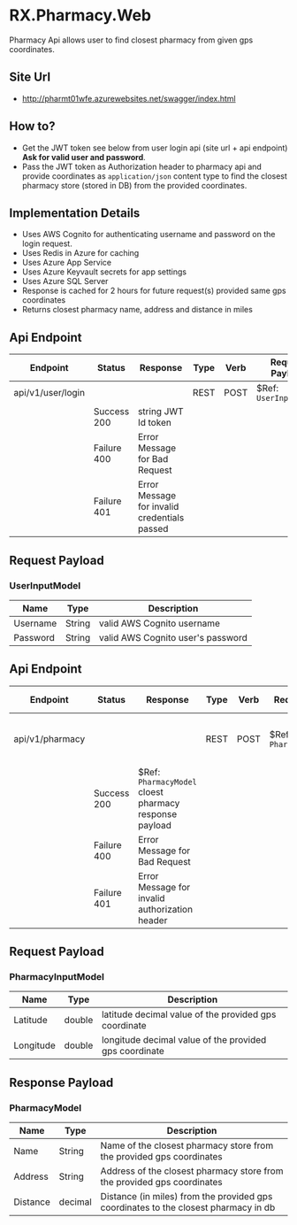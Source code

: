 # RX.Pharmacy.Web
Pharmacy Api allows user to find closest pharmacy from given gps coordinates.


## Site Url
* http://pharmt01wfe.azurewebsites.net/swagger/index.html

## How to?
* Get the JWT token see below from user login api (site url + api endpoint) **Ask for valid user and password**.
* Pass the JWT token as Authorization header to pharmacy api and provide coordinates as `application/json` content type to find the closest pharmacy store (stored in DB) from the provided coordinates.


## Implementation Details  
* Uses AWS Cognito for authenticating username and password on the login request.
* Uses Redis in Azure for caching
* Uses Azure App Service
* Uses Azure Keyvault secrets for app settings 
* Uses Azure SQL Server
* Response is cached for 2 hours for future request(s) provided same gps coordinates
* Returns closest pharmacy name, address and distance in miles


## Api Endpoint
| Endpoint  | Status | Response | Type | Verb | Request Payload
| ------------- | ------------- | ------------- |------------- | ------------- | ------------- |
| api/v1/user/login  | | | REST | POST | $Ref: `UserInputModel`
| | Success 200 | string JWT Id token | | |
| | Failure 400  | Error Message for Bad Request | | |
| | Failure 401  | Error Message for invalid credentials passed | | |

## Request Payload

### UserInputModel

  | Name | Type | Description
  | ------------- | ------------- | ------------- |
  | Username  | String | valid AWS Cognito username |
  | Password  | String  | valid AWS Cognito user's password |


## Api Endpoint
| Endpoint  | Status | Response | Type | Verb | Request Payload | Request Header
| ------------- | ------------- | ------------- |------------- | ------------- | ------------- | ------------- |
| api/v1/pharmacy  | | | REST | POST | $Ref: `PharmacyInputModel` | Key - `Authorization` Value - `Bearer {JWT id token}`
| | Success 200 | $Ref: `PharmacyModel` cloest pharmacy response payload | | | |
| | Failure 400  | Error Message for Bad Request | | | |
| | Failure 401  | Error Message for invalid authorization header | | | |

## Request Payload

### PharmacyInputModel

  | Name | Type | Description
  | ------------- | ------------- | ------------- |
  | Latitude  | double | latitude decimal value of the provided gps coordinate   |
  | Longitude  | double  | longitude decimal value of the provided gps coordinate |
  
  
## Response Payload

### PharmacyModel
  
  | Name | Type | Description
  | ------------- | ------------- | ------------- |
  | Name  | String | Name of the closest pharmacy store from the provided gps coordinates |
  | Address  | String  | Address of the closest pharmacy store from the provided gps coordinates |
  | Distance  | decimal  | Distance (in miles) from the provided gps coordinates to the closest pharmacy in db  |
  
